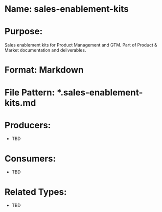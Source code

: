 # Name: sales-enablement-kits

# Purpose:
Sales enablement kits for Product Management and GTM. Part of Product & Market documentation and deliverables.

# Format: Markdown

# File Pattern: *.sales-enablement-kits.md

# Producers:
- TBD

# Consumers:
- TBD

# Related Types:
- TBD
